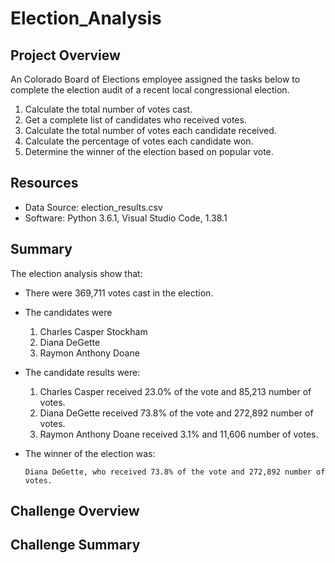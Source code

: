 # Election_Analysis

## Project Overview
An Colorado Board of Elections employee assigned the tasks below to complete the election audit of a recent local congressional election.

1.	Calculate the total number of votes cast.
2.	Get a complete list of candidates who received votes.
3.	Calculate the total number of votes each candidate received.
4.	Calculate the percentage of votes each candidate won.
5.	Determine the winner of the election based on popular vote.

## Resources
-	Data Source: election_results.csv
-	Software: Python 3.6.1, Visual Studio Code, 1.38.1

## Summary
The election analysis show that:
-	There were 369,711 votes cast in the election.
-	The candidates were 


     1. Charles Casper Stockham  
     2. Diana DeGette
     3. Raymon Anthony Doane


-	The candidate results were:


    1. Charles Casper received 23.0% of the vote and 85,213 number of votes.
	  2. Diana DeGette received 73.8% of the vote and 272,892 number of votes.
    3. Raymon Anthony Doane received 3.1% and 11,606 number of votes.


-	The winner of the election was:
        
        Diana DeGette, who received 73.8% of the vote and 272,892 number of votes.

## Challenge Overview

## Challenge Summary
